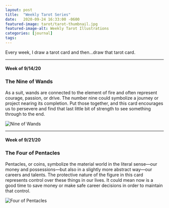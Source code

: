 ```yaml
---
layout: post
title:  "Weekly Tarot Series"
date:   2020-09-24 16:33:00 -0600
featured-image: tarot/tarot-thumbnail.jpg
featured-image-alt: Weekly Tarot Illustrations
categories: [journal]
tags: 
---
```


Every week, I draw a tarot card and then...draw that tarot card. 

---

#### Week of 9/14/20

### The Nine of Wands

As a suit, wands are connected to the element of fire and often represent courage, passion, or drive. The number nine could symbolize a journey or project nearing its completion. Put those together, and this card encourages us to persevere and find that last little bit of strength to see something through to the end. 

<img src="../../../../assets/images/tarot/nine-of-wands.jpg" class="single no-border" alt="Nine of Wands" />

---

#### Week of 9/21/20

### The Four of Pentacles

Pentacles, or coins, symbolize the material world in the literal sense—our money and possessions—but also in a slightly more abstract way—our careers and talents. The protective nature of the figure in this card represents control over these things in our lives. It could mean now is a good time to save money or make safe career decisions in order to maintain that control.

<img src="../../../../assets/images/tarot/four-of-pentacles.jpg" class="single no-border" alt="Four of Pentacles" />

